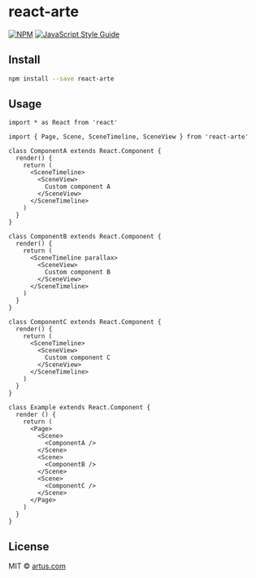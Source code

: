 # react-arte

> 

[![NPM](https://img.shields.io/npm/v/react-arte.svg)](https://www.npmjs.com/package/react-arte) [![JavaScript Style Guide](https://img.shields.io/badge/code_style-standard-brightgreen.svg)](https://standardjs.com)

## Install

```bash
npm install --save react-arte
```

## Usage

```tsx
import * as React from 'react'

import { Page, Scene, SceneTimeline, SceneView } from 'react-arte'

class ComponentA extends React.Component {
  render() {
    return (
      <SceneTimeline>
        <SceneView>
          Custom component A
        </SceneView>
      </SceneTimeline>
    )
  }
}

class ComponentB extends React.Component {
  render() {
    return (
      <SceneTimeline parallax>
        <SceneView>
          Custom component B
        </SceneView>
      </SceneTimeline>
    )
  }
}

class ComponentC extends React.Component {
  render() {
    return (
      <SceneTimeline>
        <SceneView>
          Custom component C
        </SceneView>
      </SceneTimeline>
    )
  }
}

class Example extends React.Component {
  render () {
    return (
      <Page>
        <Scene>
          <ComponentA />
        </Scene>
        <Scene>
          <ComponentB />
        </Scene>
        <Scene>
          <ComponentC />
        </Scene>
      </Page>
    )
  }
}
```

## License

MIT © [artus.com](https://github.com/artus.com)
